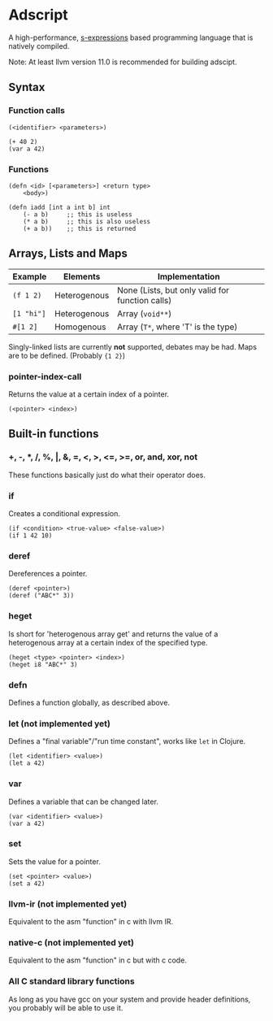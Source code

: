 # Adscript
A high-performance, [s-expressions](https://en.wikipedia.org/wiki/S-expression)
based programming language that is natively compiled.

Note: At least llvm version 11.0 is recommended for building adscipt.
## Syntax

### Function calls
```adscript
(<identifier> <parameters>)
```

```adscript
(+ 40 2)
(var a 42)
```

### Functions
```adscript
(defn <id> [<parameters>] <return type>
    <body>)
```

```adscript
(defn iadd [int a int b] int
    (- a b)     ;; this is useless
    (* a b)     ;; this is also useless
    (+ a b))    ;; this is returned
```

## Arrays, Lists and Maps
| Example    | Elements     | Implementation                                   |
|------------|--------------|--------------------------------------------------|
| `(f 1 2)`  | Heterogenous | None (Lists, but only valid for function calls)  |
| `[1 "hi"]` | Heterogenous | Array (`void**`)                                 |
| `#[1 2]`   | Homogenous   | Array (`T*`, where 'T' is the type)              |

Singly-linked lists are currently **not** supported, debates may be had.
Maps are to be defined. (Probably `{1 2}`)

### pointer-index-call
Returns the value at a certain index of a pointer.
```adscript
(<pointer> <index>)
```

## Built-in functions

### +, -, *, /, %, |, &, =, <, >, <=, >=, or, and, xor, not
These functions basically just do what their operator does.

### if
Creates a conditional expression.

```adscript
(if <condition> <true-value> <false-value>)
(if 1 42 10)
```

### deref
Dereferences a pointer.

```adscript
(deref <pointer>)
(deref ("ABC*" 3))
```

### heget
Is short for 'heterogenous array get' and returns the value of a
heterogenous array at a certain index of the specified type.
```adscript
(heget <type> <pointer> <index>)
(heget i8 "ABC*" 3)
```

### defn
Defines a function globally, as described above.

### let (not implemented yet)
Defines a "final variable"/"run time constant", works like `let` in Clojure.
```adscript
(let <identifier> <value>)
(let a 42)
```

### var
Defines a variable that can be changed later.
```adscript
(var <identifier> <value>)
(var a 42)
```

### set
Sets the value for a pointer.
```adscript
(set <pointer> <value>)
(set a 42)
```


### llvm-ir (not implemented yet)
Equivalent to the asm "function" in c with llvm IR.

### native-c (not implemented yet)
Equivalent to the asm "function" in c but with c code.

### All C standard library functions
As long as you have gcc on your system and provide header definitions, you
probably will be able to use it.
<!--TODO: It should work as long as ld and libc are present.-->

